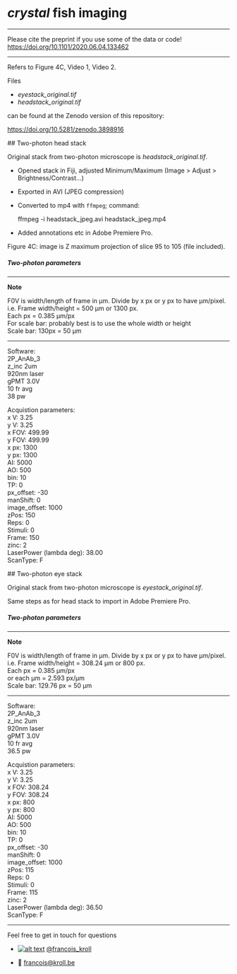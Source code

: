 # *crystal* fish imaging

___

Please cite the preprint if you use some of the data or code! <br />
https://doi.org/10.1101/2020.06.04.133462

___

Refers to Figure 4C, Video 1, Video 2.

Files <br />
* *eyestack_original.tif*
* *headstack_original.tif* <br />

can be found at the Zenodo version of this repository:

https://doi.org/10.5281/zenodo.3898916


## Two-photon head stack

Original stack from two-photon microscope is *headstack_original.tif*.

- Opened stack in Fiji, adjusted Minimum/Maximum (Image > Adjust > Brightness/Contrast...)
- Exported in AVI (JPEG compression)
- Converted to mp4 with `ffmpeg`; command:


    ffmpeg -i headstack_jpeg.avi headstack_jpeg.mp4

- Added annotations etc in Adobe Premiere Pro.

Figure 4C: image is Z maximum projection of slice 95 to 105 (file included).

##### Two-photon parameters

___
**Note**

F0V is width/length of frame in µm. Divide by x px or y px to have µm/pixel. <br />
i.e. Frame width/height = 500 µm or 1300 px. <br />
Each px = 0.385 µm/px <br />
For scale bar: probably best is to use the whole width or height <br />
Scale bar: 130px = 50 µm
___

Software: <br />
2P_AnAb_3 <br />
z_inc 2um <br />
920nm laser <br />
gPMT 3.0V <br />
10 fr avg <br />
38 pw <br />

Acquistion parameters: <br />
x V: 3.25 <br />
y V: 3.25 <br />
x FOV: 499.99 <br />
y FOV: 499.99 <br />
x px: 1300 <br />
y px: 1300 <br />
AI: 5000 <br />
AO: 500 <br />
bin: 10 <br />
TP: 0 <br />
px_offset: -30 <br />
manShift: 0 <br />
image_offset: 1000 <br />
zPos: 150 <br />
Reps: 0 <br />
Stimuli: 0 <br />
Frame: 150 <br />
zinc: 2 <br />
LaserPower (lambda deg): 38.00 <br />
ScanType: F <br />

## Two-photon eye stack

Original stack from two-photon microscope is *eyestack_original.tif*.

Same steps as for head stack to import in Adobe Premiere Pro.

##### Two-photon parameters

___
**Note**

F0V is width/length of frame in µm. Divide by x px or y px to have µm/pixel. <br />
i.e. Frame width/height = 308.24 µm or 800 px. <br />
Each px = 0.385 µm/px <br />
or each µm = 2.593 px/µm <br />
Scale bar: 129.76 px = 50 µm
___

Software: <br />
2P_AnAb_3 <br />
z_inc 2um <br />
920nm laser <br />
gPMT 3.0V <br />
10 fr avg <br />
36.5 pw <br />

Acquistion parameters: <br />
x V: 3.25 <br />
y V: 3.25 <br />
x FOV: 308.24 <br />
y FOV: 308.24 <br />
x px: 800 <br />
y px: 800 <br />
AI: 5000 <br />
AO: 500 <br />
bin: 10 <br />
TP: 0 <br />
px_offset: -30 <br />
manShift: 0 <br />
image_offset: 1000 <br />
zPos: 115 <br />
Reps: 0 <br />
Stimuli: 0 <br />
Frame: 115 <br />
zinc: 2 <br />
LaserPower (lambda deg): 36.50 <br />
ScanType: F <br />

---

Feel free to get in touch for questions

  * [![alt text][1.2]][1] [@francois_kroll](https://twitter.com/francois_kroll)

  * :email: francois@kroll.be

<!-- icons with padding -->
[1.1]: http://i.imgur.com/tXSoThF.png (twitter icon with padding)

<!-- icons without padding -->
[1.2]: http://i.imgur.com/wWzX9uB.png (twitter icon without padding)

<!-- links to your social media accounts -->
[1]: https://twitter.com/francois_kroll

